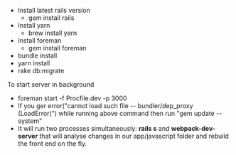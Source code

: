  - Install latest rails version 
    - gem install rails
 - Install yarn 
    - brew install yarn
 - Install foreman 
    - gem install foreman
 - bundle install
 - yarn install
 - rake db:migrate
 
 To start server in background
   - foreman start -f Procfile.dev -p 3000
   - If you ger error("cannot load such file -- bundler/dep_proxy (LoadError)") while running above command then run "gem update --system"
   - It will run two processes simultaneously: <b>rails s</b> and <b>webpack-dev-server</b> that will analyse changes in our app/javascript folder and rebuild the front end on the fly.


